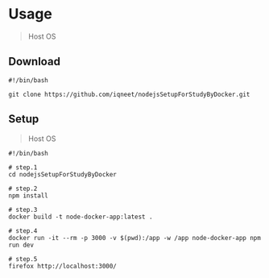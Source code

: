 Usage
==========
> Host OS

**Download**
----------
```
#!/bin/bash

git clone https://github.com/iqneet/nodejsSetupForStudyByDocker.git
```


Setup
----------
> Host OS
```
#!/bin/bash

# step.1
cd nodejsSetupForStudyByDocker

# step.2
npm install

# step.3
docker build -t node-docker-app:latest .

# step.4
docker run -it --rm -p 3000 -v $(pwd):/app -w /app node-docker-app npm run dev

# step.5
firefox http://localhost:3000/ 
```
